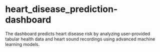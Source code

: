 # heart_disease_prediction-dashboard
The dashboard predicts heart disease risk by analyzing user-provided tabular health data and heart sound recordings using advanced machine learning models.
